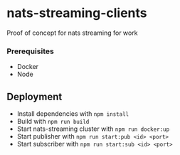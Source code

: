 # nats-streaming-clients

Proof of concept for nats streaming for work

### Prerequisites

* Docker
* Node

## Deployment

* Install dependencies with `npm install`
* Build with `npm run build`
* Start nats-streaming cluster with `npm run docker:up`
* Start publisher with `npm run start:pub <id> <port>`
* Start subscriber with `npm run start:sub <id> <port>`